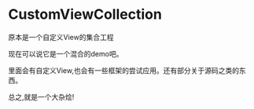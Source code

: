 # CustomViewCollection
原本是一个自定义View的集合工程

现在可以说它是一个混合的demo吧。

里面会有自定义View,也会有一些框架的尝试应用。还有部分关于源码之类的东西。

总之,就是一个大杂烩!
